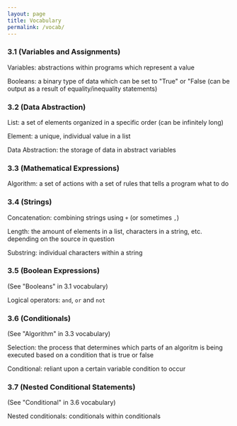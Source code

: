 ```yaml
---
layout: page
title: Vocabulary
permalink: /vocab/
---
```


### 3.1 (Variables and Assignments)

Variables: abstractions within programs which represent a value

Booleans: a binary type of data which can be set to "True" or "False (can be output as a result of equality/inequality statements)

### 3.2 (Data Abstraction)

List: a set of elements organized in a specific order (can be infinitely long)

Element: a unique, individual value in a list

Data Abstraction: the storage of data in abstract variables

### 3.3 (Mathematical Expressions)

Algorithm: a set of actions with a set of rules that tells a program what to do

### 3.4 (Strings)

Concatenation: combining strings using `+` (or sometimes `,`)

Length: the amount of elements in a list, characters in a string, etc. depending on the source in question

Substring: individual characters within a string

### 3.5 (Boolean Expressions)

(See "Booleans" in 3.1 vocabulary)

Logical operators:  `and`, `or` and `not`

### 3.6 (Conditionals)

(See "Algorithm" in 3.3 vocabulary)

Selection: the process that determines which parts of an algoritm is being executed based on a condition that is true or false

Conditional: reliant upon a certain variable condition to occur

### 3.7 (Nested Conditional Statements)

(See "Conditional" in 3.6 vocabulary)

Nested conditionals: conditionals within conditionals